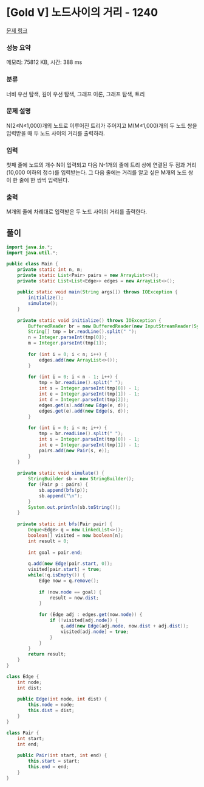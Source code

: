 # [Gold V] 노드사이의 거리 - 1240 

[문제 링크](https://www.acmicpc.net/problem/1240) 

### 성능 요약

메모리: 75812 KB, 시간: 388 ms

### 분류

너비 우선 탐색, 깊이 우선 탐색, 그래프 이론, 그래프 탐색, 트리

### 문제 설명

<p>N(2≤N≤1,000)개의 노드로 이루어진 트리가 주어지고 M(M≤1,000)개의 두 노드 쌍을 입력받을 때 두 노드 사이의 거리를 출력하라.</p>

### 입력 

 <p>첫째 줄에 노드의 개수 N이 입력되고 다음 N-1개의 줄에 트리 상에 연결된 두 점과 거리(10,000 이하의 정수)를 입력받는다. 그 다음 줄에는 거리를 알고 싶은 M개의 노드 쌍이 한 줄에 한 쌍씩 입력된다.</p>

### 출력 

 <p>M개의 줄에 차례대로 입력받은 두 노드 사이의 거리를 출력한다.</p>

## 풀이
```java
import java.io.*;
import java.util.*;

public class Main {
    private static int n, m;
    private static List<Pair> pairs = new ArrayList<>();
    private static List<List<Edge>> edges = new ArrayList<>();
    
    public static void main(String args[]) throws IOException {
        initialize();
        simulate();
    }
    
    private static void initialize() throws IOException {
        BufferedReader br = new BufferedReader(new InputStreamReader(System.in));
        String[] tmp = br.readLine().split(" ");
        n = Integer.parseInt(tmp[0]);
        m = Integer.parseInt(tmp[1]);
        
        for (int i = 0; i < n; i++) {
            edges.add(new ArrayList<>());
        }
        
        for (int i = 0; i < n - 1; i++) {
            tmp = br.readLine().split(" ");
            int s = Integer.parseInt(tmp[0]) - 1;
            int e = Integer.parseInt(tmp[1]) - 1;
            int d = Integer.parseInt(tmp[2]);
            edges.get(s).add(new Edge(e, d));
            edges.get(e).add(new Edge(s, d));
        }
        
        for (int i = 0; i < m; i++) {
            tmp = br.readLine().split(" ");
            int s = Integer.parseInt(tmp[0]) - 1;
            int e = Integer.parseInt(tmp[1]) - 1;
            pairs.add(new Pair(s, e));
        }
    }
    
    private static void simulate() {
        StringBuilder sb = new StringBuilder();
        for (Pair p : pairs) {
            sb.append(bfs(p));
            sb.append("\n");
        }
        System.out.println(sb.toString());
    }
    
    private static int bfs(Pair pair) {
        Deque<Edge> q = new LinkedList<>();
        boolean[] visited = new boolean[n];
        int result = 0;
        
        int goal = pair.end;
        
        q.add(new Edge(pair.start, 0));
        visited[pair.start] = true;
        while(!q.isEmpty()) {
            Edge now = q.remove();
            
            if (now.node == goal) {
                result = now.dist;
            }
            
            for (Edge adj : edges.get(now.node)) {
                if (!visited[adj.node]) {
                    q.add(new Edge(adj.node, now.dist + adj.dist));
                    visited[adj.node] = true;
                }
            }
        }
        return result;
    }
}

class Edge {
    int node;
    int dist;
    
    public Edge(int node, int dist) {
        this.node = node;
        this.dist = dist;
    }
}

class Pair {
    int start;
    int end;
    
    public Pair(int start, int end) {
        this.start = start;
        this.end = end;
    }
}
```
